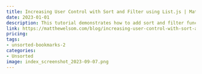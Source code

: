 ```yaml
---
title: Increasing User Control with Sort and Filter using List.js | Matthew Elsom | Design & Digital Strategy
date: 2023-01-01
description: This tutorial demonstrates how to add sort and filter functionality to HTML tables using List.js, a powerful and flexible JavaScript library.
link: https://matthewelsom.com/blog/increasing-user-control-with-sort-and-filter-using-list-js.html#the-result
pricing: 
tags: 
- unsorted-bookmarks-2 
categories: 
- Unsorted 
image: index_screenshot_2023-09-07.png
---
```

